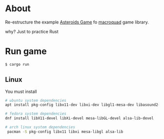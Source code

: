 # About

Re-estructure the example [Asteroids Game](https://github.com/not-fl3/macroquad/blob/master/examples/asteroids.rs) fo [macroquad](https://github.com/not-fl3/macroquad) game library.

why? Just to practice Rust


# Run game

```bash
$ cargo run
```
## Linux

You must install

```bash
# ubuntu system dependencies
apt install pkg-config libx11-dev libxi-dev libgl1-mesa-dev libasound2-dev

# fedora system dependencies
dnf install libX11-devel libXi-devel mesa-libGL-devel alsa-lib-devel

# arch linux system dependencies
 pacman -S pkg-config libx11 libxi mesa-libgl alsa-lib
```
